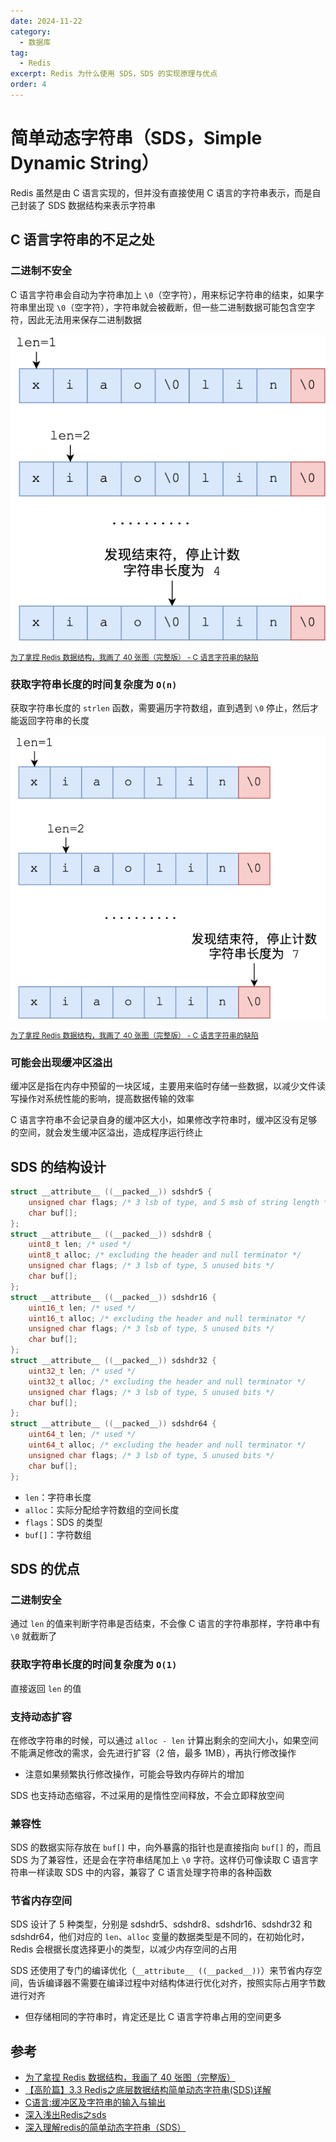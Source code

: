 ```yaml
---
date: 2024-11-22
category:
  - 数据库
tag:
  - Redis
excerpt: Redis 为什么使用 SDS，SDS 的实现原理与优点
order: 4
---
```


# 简单动态字符串（SDS，Simple Dynamic String）

Redis 虽然是由 C 语言实现的，但并没有直接使用 C 语言的字符串表示，而是自己封装了 SDS 数据结构来表示字符串

## C 语言字符串的不足之处

### 二进制不安全

C 语言字符串会自动为字符串加上 `\0`（空字符），用来标记字符串的结束，如果字符串里出现 `\0`（空字符），字符串就会被截断，但一些二进制数据可能包含空字符，因此无法用来保存二进制数据

![](.\md.assets\cstring.png)

<small>[为了拿捏 Redis 数据结构，我画了 40 张图（完整版） - C 语言字符串的缺陷](https://mp.weixin.qq.com/s?__biz=MzUxODAzNDg4NQ==&mid=2247501112&idx=1&sn=e42b6c61c6747e2c2f3b890ab4e4b844&chksm=f98d8192cefa0884606c5284499d76eeb3966ac2d3de9fbc4a405448313dcf79eb41b7c9501e&scene=178&cur_album_id=1790401816640225283#rd)</small>

### 获取字符串长度的时间复杂度为 `O(n)`

获取字符串长度的 `strlen` 函数，需要遍历字符数组，直到遇到 `\0` 停止，然后才能返回字符串的长度

![](.\md.assets\clength.png)

<small>[为了拿捏 Redis 数据结构，我画了 40 张图（完整版） - C 语言字符串的缺陷](https://mp.weixin.qq.com/s?__biz=MzUxODAzNDg4NQ==&mid=2247501112&idx=1&sn=e42b6c61c6747e2c2f3b890ab4e4b844&chksm=f98d8192cefa0884606c5284499d76eeb3966ac2d3de9fbc4a405448313dcf79eb41b7c9501e&scene=178&cur_album_id=1790401816640225283#rd)</small>

### 可能会出现缓冲区溢出

缓冲区是指在内存中预留的一块区域，主要用来临时存储一些数据，以减少文件读写操作对系统性能的影响，提高数据传输的效率

C 语言字符串不会记录自身的缓冲区大小，如果修改字符串时，缓冲区没有足够的空间，就会发生缓冲区溢出，造成程序运行终止

## SDS 的结构设计

```c
struct __attribute__ ((__packed__)) sdshdr5 {
    unsigned char flags; /* 3 lsb of type, and 5 msb of string length */
    char buf[];
};
struct __attribute__ ((__packed__)) sdshdr8 {
    uint8_t len; /* used */
    uint8_t alloc; /* excluding the header and null terminator */
    unsigned char flags; /* 3 lsb of type, 5 unused bits */
    char buf[];
};
struct __attribute__ ((__packed__)) sdshdr16 {
    uint16_t len; /* used */
    uint16_t alloc; /* excluding the header and null terminator */
    unsigned char flags; /* 3 lsb of type, 5 unused bits */
    char buf[];
};
struct __attribute__ ((__packed__)) sdshdr32 {
    uint32_t len; /* used */
    uint32_t alloc; /* excluding the header and null terminator */
    unsigned char flags; /* 3 lsb of type, 5 unused bits */
    char buf[];
};
struct __attribute__ ((__packed__)) sdshdr64 {
    uint64_t len; /* used */
    uint64_t alloc; /* excluding the header and null terminator */
    unsigned char flags; /* 3 lsb of type, 5 unused bits */
    char buf[];
};
```

- `len`：字符串长度
- `alloc`：实际分配给字符数组的空间长度
- `flags`：SDS 的类型
- `buf[]`：字符数组

## SDS 的优点

### 二进制安全

通过 `len` 的值来判断字符串是否结束，不会像 C 语言的字符串那样，字符串中有 `\0` 就截断了

### 获取字符串长度的时间复杂度为 `O(1)`

直接返回 `len` 的值

### 支持动态扩容

在修改字符串的时候，可以通过 `alloc - len` 计算出剩余的空间大小，如果空间不能满足修改的需求，会先进行扩容（2 倍，最多 1MB），再执行修改操作

- 注意如果频繁执行修改操作，可能会导致内存碎片的增加

SDS 也支持动态缩容，不过采用的是惰性空间释放，不会立即释放空间

### 兼容性

SDS 的数据实际存放在 `buf[]` 中，向外暴露的指针也是直接指向 `buf[]` 的，而且 SDS 为了兼容性，还是会在字符串结尾加上 `\0` 字符。这样仍可像读取 C 语言字符串一样读取 SDS 中的内容，兼容了 C 语言处理字符串的各种函数

### 节省内存空间

SDS 设计了 5 种类型，分别是 sdshdr5、sdshdr8、sdshdr16、sdshdr32 和 sdshdr64，他们对应的 `len`、`alloc` 变量的数据类型是不同的，在初始化时，Redis 会根据长度选择更小的类型，以减少内存空间的占用

SDS 还使用了专门的编译优化（`__attribute__ ((__packed__))`）来节省内存空间，告诉编译器不需要在编译过程中对结构体进行优化对齐，按照实际占用字节数进行对齐

- 但存储相同的字符串时，肯定还是比 C 语言字符串占用的空间更多

## 参考

- [为了拿捏 Redis 数据结构，我画了 40 张图（完整版）](https://mp.weixin.qq.com/s?__biz=MzUxODAzNDg4NQ==&mid=2247501112&idx=1&sn=e42b6c61c6747e2c2f3b890ab4e4b844&chksm=f98d8192cefa0884606c5284499d76eeb3966ac2d3de9fbc4a405448313dcf79eb41b7c9501e&scene=178&cur_album_id=1790401816640225283#rd)
- [【高阶篇】3.3 Redis之底层数据结构简单动态字符串(SDS)详解](https://blog.csdn.net/wangshuai6707/article/details/131101404)
- [C语言:缓冲区及字符串的输入与输出](https://blog.csdn.net/qq_45858169/article/details/103704389)
- [深入浅出Redis之sds](https://ackerr.me/2020/07/12/redis-sds/)
- [深入理解redis的简单动态字符串（SDS）](https://juejin.cn/post/7304183129896173568)
